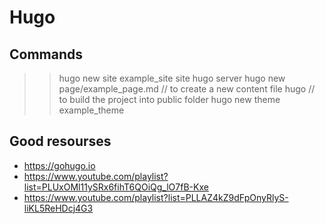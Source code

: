 # Hugo

## Commands
>> hugo new site example_site site
>> hugo server
>> hugo new page/example_page.md // to create a new content file
>> hugo // to build the project into public folder
>> hugo new theme example_theme

## Good resourses 
- https://gohugo.io
- https://www.youtube.com/playlist?list=PLUxOMl11ySRx6fihT6QOiQg_lO7fB-Kxe
- https://www.youtube.com/playlist?list=PLLAZ4kZ9dFpOnyRlyS-liKL5ReHDcj4G3
